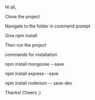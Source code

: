 Hi all,

Clone the project 

Navigate to the folder in command prompt 

Give npm install 

Then run the project

commands for installation 

npm install mongoose --save

npm install express --save 

npm install nodemon -- save-dev

Thanks! Cheers ;)
